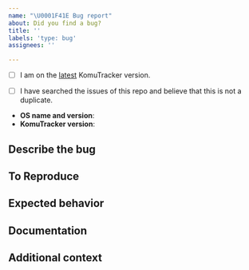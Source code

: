 ```yaml
---
name: "\U0001F41E Bug report"
about: Did you find a bug?
title: ''
labels: 'type: bug'
assignees: ''

---
```


<!--
  Hi there! Thank you for discovering and submitting an issue.

  Before you submit this; let's make sure of a few things.
  Please make sure the following boxes are ticked if they are correct.
  If not, please try and complete them first.
-->

<!-- Checked checkbox should look like this: [x] -->
 - [ ] I am on the [latest](https://github.com/KomuTracker/komutracker/releases/latest) KomuTracker version.
 - [ ] I have searched the issues of this repo and believe that this is not a duplicate.


<!--
  Once those are done, if you're able to fill in the following list with your information,
  it'd be very helpful to whoever handles the issue.
-->

- **OS name and version**: <!-- Replace this comment with OS name + version -->
- **KomuTracker version**: <!-- Replace this comment with the KomuTracker version (found at the bottom of the Web UI) -->

## Describe the bug
<!-- A clear and concise description of what the bug is. -->

## To Reproduce
<!--
  Steps to reproduce the behavior, for example:
    1. Go to '...'
    2. Click on '...'
    3. Scroll down to '...'
    4. See error
-->

## Expected behavior
<!-- A clear and concise description of what you expected to happen. -->

## Documentation
<!--
  If applicable, add screenshots or logs to help explain your problem.

  Logs can be found in different places depending on platform:
   - Windows: `C:\Users\<USER>\AppData\Local\KomuTracker\Logs`
   - macOS: `/Users/<USER>/Library/Logs/komutracker`
   - Linux: `/home/<USER>/.cache/komutracker/log`
  They can be opened with any plain text editor.
-->

## Additional context
<!-- Add any other context about the problem here. -->
